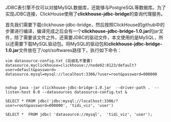 JDBC表引擎不仅可以对接MySQL数据库，还能够与PostgreSQL等数据库。为了实现JDBC连接，ClickHouse使用了**clickhouse-jdbc-bridge**的查询代理服务。

首先我们需要下载clickhouse-jdbc-bridge，然后按照ClickHouse的github中的步骤进行编译，编译完成之后会有一个**clickhouse-jdbc-bridge-1.0.jar**的jar文件，除了需要该文件之外，还需要JDBC的驱动文件，本文使用的是MySQL，所以还需要下载MySQL驱动包。将MySQL的驱动包和**clickhouse-jdbc-bridge-1.0.jar**文件放在了/opt/softwares路径下，执行如下命令：

```shell
vim datasource-config.txt (后缀名不重要)
datasource.myclickhouse=clickhouse://node02:8123/default?user=default&password=
datasource.mysql=mysql://localhost:3306/?user=root&password=000000


nohup java -jar clickhouse-jdbc-bridge-1.0.jar  --driver-path .  --listen-host 0.0 --datasources datasource-config.txt &
```



```mysql
SELECT * FROM jdbc('jdbc:mysql://localhost:3306/?user=root&password=000000', 'tidi_viz', 'user')

SELECT *  FROM jdbc( 'datasource://mysql',  'tidi_viz', 'user');
```

